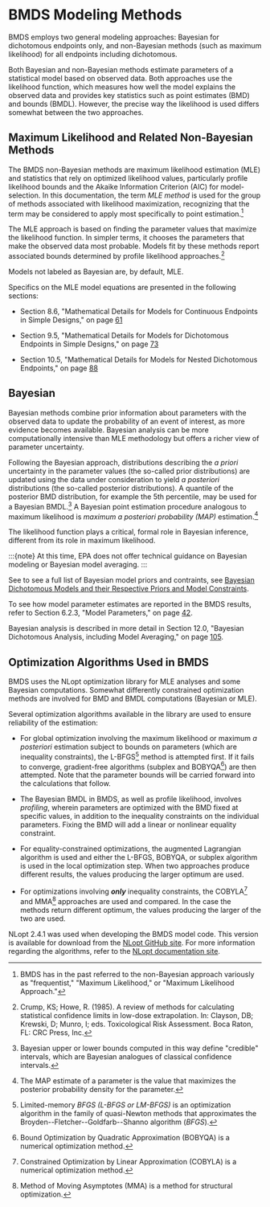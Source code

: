 # BMDS Modeling Methods

BMDS employs two general modeling approaches: Bayesian for dichotomous
endpoints only, and non-Bayesian methods (such as maximum likelihood)
for all endpoints including dichotomous.

Both Bayesian and non-Bayesian methods estimate parameters of a
statistical model based on observed data. Both approaches use the
likelihood function, which measures how well the model explains the
observed data and provides key statistics such as point estimates (BMD)
and bounds (BMDL). However, the precise way the likelihood is used
differs somewhat between the two approaches.

## Maximum Likelihood and Related Non-Bayesian Methods

The BMDS non-Bayesian methods are maximum likelihood estimation (MLE)
and statistics that rely on optimized likelihood values, particularly
profile likelihood bounds and the Akaike Information Criterion (AIC) for
model-selection. In this documentation, the term *MLE method* is used
for the group of methods associated with likelihood maximization,
recognizing that the term may be considered to apply most specifically
to point estimation.[^1]

The MLE approach is based on finding the parameter values that maximize
the likelihood function. In simpler terms, it chooses the parameters
that make the observed data most probable. Models fit by these methods
report associated bounds determined by profile likelihood
approaches.[^2]

Models not labeled as Bayesian are, by default, MLE.

Specifics on the MLE model equations are presented in the following
sections:

-   Section 8.6, "Mathematical Details for Models for Continuous
    Endpoints in Simple Designs," on page
    [61](./continuous.md#mathematical-details-for-models-for-continuous-endpoints-in-simple-designs)

-   Section 9.5, "Mathematical Details for Models for Dichotomous
    Endpoints in Simple Designs," on page
    [73](./dichotomous.md#mathematical-details-for-models-for-dichotomous-endpoints-in-simple-designs)

-   Section 10.5, "Mathematical Details for Models for Nested
    Dichotomous Endpoints," on page
    [88](./nested-dichotomous.md#mathematical-details-for-models-for-nested-dichotomous-endpoints)

[^1]: BMDS has in the past referred to the non-Bayesian approach
    variously as "frequentist," "Maximum Likelihood," or "Maximum
    Likelihood Approach."

[^2]: Crump, KS; Howe, R. (1985). A review of methods for calculating
    statistical confidence limits in low-dose extrapolation. In:
    Clayson, DB; Krewski, D; Munro, I; eds. Toxicological Risk
    Assessment. Boca Raton, FL: CRC Press, Inc.

## Bayesian

Bayesian methods combine prior information about parameters with the
observed data to update the probability of an event of interest, as more
evidence becomes available. Bayesian analysis can be more
computationally intensive than MLE methodology but offers a richer view
of parameter uncertainty.

Following the Bayesian approach, distributions describing the *a priori*
uncertainty in the parameter values (the so-called prior distributions)
are updated using the data under consideration to yield *a posteriori*
distributions (the so-called posterior distributions). A quantile of the
posterior BMD distribution, for example the 5th percentile, may be used
for a Bayesian BMDL.[^3] A Bayesian point estimation procedure analogous
to maximum likelihood is *maximum* *a posteriori probability* *(MAP)*
estimation.[^4]

The likelihood function plays a critical, formal role in Bayesian
inference, different from its role in maximum likelihood.

:::{note}
At this time, EPA does not offer technical guidance on
Bayesian modeling or Bayesian model averaging.
:::

See to see a full list of Bayesian model priors and contraints, see [Bayesian Dichotomous Models and their Respective Priors and Model Constraints](./bayesian-dichotomous.md#bayesian-dichotomous-models-and-their-respective-parameter-priors).

To see how model parameter estimates are reported in the BMDS results,
refer to Section 6.2.3, "Model Parameters," on page
[42](./result-output-mle.md#model-parameters-table-all-endpoints).

Bayesian analysis is described in more detail in Section 12.0, "Bayesian
Dichotomous Analysis, including Model Averaging," on page
[105](./bayesian-dichotomous.md#bayesian-dichotomous-analysis-including-model-averaging).

[^3]: Bayesian upper or lower bounds computed in this way define
    "credible" intervals, which are Bayesian analogues of classical
    confidence intervals.

[^4]: The MAP estimate of a parameter is the value that maximizes the
    posterior probability density for the parameter.

## Optimization Algorithms Used in BMDS

BMDS uses the NLopt optimization library for MLE analyses and some
Bayesian computations. Somewhat differently constrained optimization
methods are involved for BMD and BMDL computations (Bayesian or MLE).

Several optimization algorithms available in the library are used to
ensure reliability of the estimation:

-   For global optimization involving the maximum likelihood or maximum
    *a posteriori* estimation subject to bounds on parameters (which are
    inequality constraints), the L-BFGS[^5] method is attempted first.
    If it fails to converge, gradient-free algorithms (subplex and
    BOBYQA[^6]) are then attempted. Note that the parameter bounds will
    be carried forward into the calculations that follow.

-   The Bayesian BMDL in BMDS, as well as profile likelihood, involves
    *profiling*, wherein parameters are optimized with the BMD fixed at
    specific values, in addition to the inequality constraints on the
    individual parameters. Fixing the BMD will add a linear or nonlinear
    equality constraint.

-   For equality-constrained optimizations, the augmented Lagrangian
    algorithm is used and either the L-BFGS, BOBYQA, or subplex
    algorithm is used in the local optimization step. When two
    approaches produce different results, the values producing the
    larger optimum are used.

-   For optimizations involving ***only*** inequality constraints, the
    COBYLA[^7] and MMA[^8] approaches are used and compared. In the
    case the methods return different optimum, the values producing the
    larger of the two are used.

NLopt 2.4.1 was used when developing the BMDS model code. This version
is available for download from the [NLopt GitHub
site](https://github.com/stevengj/nlopt/releases). For more information
regarding the algorithms, refer to the [NLopt documentation
site](https://nlopt.readthedocs.io/en/latest/).

[^5]: Limited-memory *BFGS (L-BFGS or LM-BFGS)* is an optimization
    algorithm in the family of quasi-Newton methods that approximates
    the Broyden--Fletcher--Goldfarb--Shanno algorithm (*BFGS*).

[^6]: Bound Optimization by Quadratic Approximation (BOBYQA) is a
    numerical optimization method.

[^7]: Constrained Optimization by Linear Approximation (COBYLA) is a
    numerical optimization method.

[^8]: Method of Moving Asymptotes (MMA) is a method for structural
    optimization.
